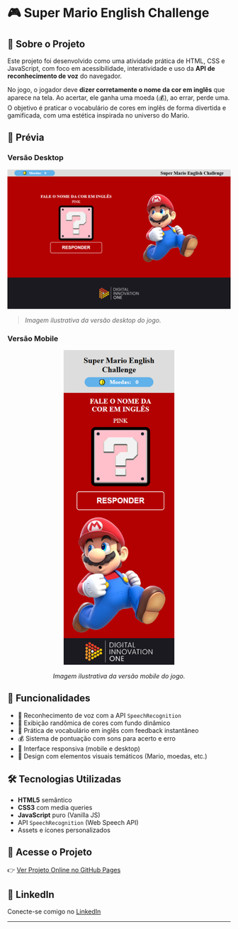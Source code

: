 # 🎮 Super Mario English Challenge

## 🧠 Sobre o Projeto

Este projeto foi desenvolvido como uma atividade prática de HTML, CSS e JavaScript, com foco em acessibilidade, interatividade e uso da **API de reconhecimento de voz** do navegador. 

No jogo, o jogador deve **dizer corretamente o nome da cor em inglês** que aparece na tela. Ao acertar, ele ganha uma moeda (💰), ao errar, perde uma. O objetivo é praticar o vocabulário de cores em inglês de forma divertida e gamificada, com uma estética inspirada no universo do Mario.

## 📸 Prévia

### Versão Desktop
![Prévia Desktop](img/preview.png)
> *Imagem ilustrativa da versão desktop do jogo.*

### Versão Mobile
<div align="center">
  <img src="img/preview-cell.png" alt="Prévia Mobile" width="250px">
  <p><em>Imagem ilustrativa da versão mobile do jogo.</em></p>
</div>

## 🚀 Funcionalidades

- 🎤 Reconhecimento de voz com a API `SpeechRecognition`
- 🎨 Exibição randômica de cores com fundo dinâmico
- 🧠 Prática de vocabulário em inglês com feedback instantâneo
- 💰 Sistema de pontuação com sons para acerto e erro
- 📱 Interface responsiva (mobile e desktop)
- 👾 Design com elementos visuais temáticos (Mario, moedas, etc.)

## 🛠️ Tecnologias Utilizadas

- **HTML5** semântico
- **CSS3** com media queries
- **JavaScript** puro (Vanilla JS)
- API `SpeechRecognition` (Web Speech API)
- Assets e ícones personalizados

## 🔗 Acesse o Projeto

👉 [Ver Projeto Online no GitHub Pages](https://luis-fellipe.github.io/projeto-js-jogo-comando-de-voz/)

## 💼 LinkedIn

Conecte-se comigo no [LinkedIn](https://www.linkedin.com/in/luis-fellipe-real)

---

